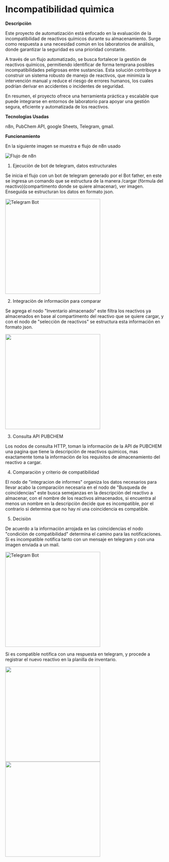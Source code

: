 # Incompatibilidad quìmica

**Descripciòn**

Este proyecto de automatización está enfocado en la evaluación de la incompatibilidad de reactivos químicos durante su almacenamiento. Surge como respuesta a una necesidad común en los laboratorios de análisis, donde garantizar la seguridad es una prioridad constante.

A través de un flujo automatizado, se busca fortalecer la gestión de reactivos químicos, permitiendo identificar de forma temprana posibles incompatibilidades peligrosas entre sustancias. Esta solución contribuye a construir un sistema robusto de manejo de reactivos, que minimiza la intervención manual y reduce el riesgo de errores humanos, los cuales podrían derivar en accidentes o incidentes de seguridad.

En resumen, el proyecto ofrece una herramienta práctica y escalable que puede integrarse en entornos de laboratorio para apoyar una gestión segura, eficiente y automatizada de los reactivos.

**Tecnologias Usadas**

n8n, PubChem API, google Sheets, Telegram, gmail.

**Funcionamiento**

En la siguiente imagen se muestra e flujo de n8n usado

![Flujo de n8n](https://github.com/Robchem95/N8N-Incompatibilidad-Quimica/blob/main/Imagenes%20n8n%20incompatibilidad%20qu%C3%ACmica/Captura%20de%20pantalla%202025-07-10%20105304.png)

1. Ejecuciòn de bot de telegram, datos estructurales

Se inicia el flujo con un bot de telegram generado por el Bot father, en este se ingresa un comando que se estructura de la manera /cargar (fòrmula del reactivo)(compartimento donde se quiere almacenar), ver imagen. Enseguida se estructuran los datos en formato json.

<img src="https://raw.githubusercontent.com/Robchem95/N8N-Incompatibilidad-Quimica/main/Imagenes%20n8n%20incompatibilidad%20qu%C3%ACmica/Chat%20bot%20de%20telegram.jpg" alt="Telegram Bot" width="300"/>

2. Integraciòn de informaciòn para comparar

Se agrega el nodo "Inventario almacenado" este filtra los reactivos ya almacenados en base al compartimento del reactivo que se quiere cargar, y con el nodo de "selecciòn de reactivos" se estructura esta informaciòn en formato json.

<img src="https://github.com/Robchem95/N8N-Incompatibilidad-Quimica/blob/main/Imagenes%20n8n%20incompatibilidad%20qu%C3%ACmica/Inventario%20Google%20Sheet.png
" width="300"/>

3. Consulta API PUBCHEM

Los nodos de consulta HTTP, toman la informaciòn de la API de PUBCHEM una pagina que tiene la descripciòn de reactivos quìmicos, mas exactamente toma la informaciòn de los requisitos de almacenamiento del reactivo a cargar. 

4. Comparaciòn y criterio de compatibilidad

El nodo de "integracion de informes" organiza los datos necesarios para llevar acabo la comparaciòn necesaria en el nodo de "Busqueda de coincidencias" este busca semejanzas en la descripciòn del reactivo a almacenar, con el nombre de los reactivos almacenados, si encuentra al menos un nombre en la descripciòn decide que es incompatible, por el contrario si determina que no hay ni una coincidencia es compatible. 

5. Decisiòn

De acuerdo a la informaciòn arrojada en las coincidencias el nodo "condiciòn de compatibilidad" determina el camino para las notificaciones. 
Si es incompatible notifica tanto con un mensaje en telegram y con una imagen enviada a un mail. 

<img src="https://raw.githubusercontent.com/Robchem95/N8N-Incompatibilidad-Quimica/main/Imagenes%20n8n%20incompatibilidad%20qu%C3%ACmica/Chat%20bot%20de%20telegram.jpg" alt="Telegram Bot" width="300"/>

Si es compatible notifica con una respuesta en telegram, y procede a registrar el nuevo reactivo en la planilla de inventario.

<img src="https://github.com/Robchem95/N8N-Incompatibilidad-Quimica/blob/main/Imagenes%20n8n%20incompatibilidad%20qu%C3%ACmica/Respuesta%20de%20Telegram.jpg" width="300"/>

<img src="https://github.com/Robchem95/N8N-Incompatibilidad-Quimica/blob/main/Imagenes%20n8n%20incompatibilidad%20qu%C3%ACmica/Almacenamiento%20nuevo%20reactivo.png" width="300"/>

